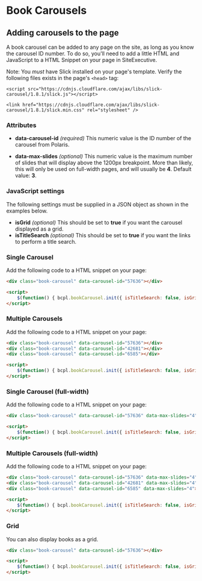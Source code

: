 # Book Carousels

## Adding carousels to the page

A book carousel can be added to any page on the site, as long as you know the carousel ID number. To do so, you'll need to add a little HTML and JavaScript to a HTML Snippet on your page in SiteExecutive. 

Note: You *must* have Slick installed on your page's template. Verify the following files exists in the page's `<head>` tag:

```
<script src="https://cdnjs.cloudflare.com/ajax/libs/slick-carousel/1.8.1/slick.js"></script>

<link href="https://cdnjs.cloudflare.com/ajax/libs/slick-carousel/1.8.1/slick.min.css" rel="stylesheet" />
```

### Attributes

- **data-carousel-id** _(required)_ This numeric value is the ID number of the carousel from Polaris.

- **data-max-slides** _(optional)_ This numeric value is the maximum number of slides that will display above the 1200px breakpoint. More than likely, this will only be used on full-width pages, and will usually be **4**. Default value: **3**.

### JavaScript settings

The following settings must be supplied in a JSON object as shown in the examples below.

- **isGrid** _(optional)_ This should be set to **true** if you want the carousel displayed as a grid. 
- **isTitleSearch** _(optional)_ This should be set to **true** if you want the links to perform a title search. 

### Single Carousel

Add the following code to a HTML snippet on your page:

```HTML
<div class="book-carousel" data-carousel-id="57636"></div>

<script>
	$(function() { bcpl.bookCarousel.init({ isTitleSearch: false, isGrid: false }) });
</script>
```

### Multiple Carousels

Add the following code to a HTML snippet on your page:

```HTML
<div class="book-carousel" data-carousel-id="57636"></div>
<div class="book-carousel" data-carousel-id="42681"></div>
<div class="book-carousel" data-carousel-id="6585"></div>

<script>
	$(function() { bcpl.bookCarousel.init({ isTitleSearch: false, isGrid: false }) });
</script>
```

### Single Carousel (full-width)

Add the following code to a HTML snippet on your page:

```HTML
<div class="book-carousel" data-carousel-id="57636" data-max-slides="4"></div>

<script>
	$(function() { bcpl.bookCarousel.init({ isTitleSearch: false, isGrid: false }) });
</script>
```

### Multiple Carousels (full-width)

Add the following code to a HTML snippet on your page:

```HTML
<div class="book-carousel" data-carousel-id="57636" data-max-slides="4"></div>
<div class="book-carousel" data-carousel-id="42681" data-max-slides="4"></div>
<div class="book-carousel" data-carousel-id="6585" data-max-slides="4"></div>

<script>
	$(function() { bcpl.bookCarousel.init({ isTitleSearch: false, isGrid: false }) });
</script>
```

### Grid 

You can also display books as a grid.

```HTML
<div class="book-carousel" data-carousel-id="57636"></div>

<script>
	$(function() { bcpl.bookCarousel.init({ isTitleSearch: false, isGrid: true }) });
</script>
```